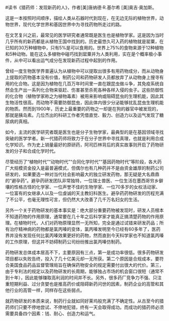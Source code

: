 \#读书《猎药师：发现新药的人》，作者[美]唐纳德·R.基尔希 [美]奥吉·奥加斯。

这是一本按照时间顺序，描绘人类从石器时代到现在，在无边无际的植物世界，动物世界，现代化学世界和基因世界中为寻找药物所走过的路。

在文艺复兴之前，最常见的医学研究者通常既是医生也是植物学家。这是因为当时几乎所有的新药都是从植物王国中找到的。历史最悠久可入药的植物就是罂粟，在已知的30万种植物中，只有5%是可以食用的。世界上75%的食物来源于12种植物和5种动物。能在这么多植物中碰巧找到罂粟并为人类利用，实在是个概率极小事件，从中可以看出运气成分在发现新药过程中起到的作用。

曾经一度生物医学界普遍认为从植物中可以提取出很多有用药物成分，而从动物身上提取的药物基本没有价值，制药公司和药物研发人员都放弃了从动物身上搜寻有用的化合物。这是因为植物在几百万年时间里一直在跟昆虫做斗争，其免疫系统自然会生产出一系列化合物来驱赶、伤害甚至杀死各种各样入侵的虫子。这些防御性的化合物（植物学家称之为植物毒素）被用来影响或阻碍昆虫的生理机能，因此其生物活性很高。而动物不需要防御昆虫，因此体内很少分泌能够扰乱昆虫生理机能的物质。然而到1900年，历史上最重要的药物之一却是在狗的器官中被发现的，那就是胰岛素。几位杰出的科研工作者凭借直觉、毅力、创造力以及运气发现了糖尿病的真相。

如今，主流的医学研究者既是医生也是分子生物学家，最典型的是在基因领域寻找突破的医学学者。新一代猎药师将致力于在分子世界中寻找真理，也就是利用合成化学知识。作为史上销量最好的原研药，阿司匹林背后的真实故事则开启了药物研发的分子和合成化学时代。

尽管经历了“植物时代”“动物时代”“合同化学时代”“基因药物时代”等阶段，各大药厂大规模资金投入是最普遍模式，但偶尔也有几种药并不是由资金雄厚的制药公司研发的，如果要选一种对当代社会影响最大的独立研发药物，那无疑是大名鼎鼎的“避孕药”。避孕药研发团队非常独特，一位瑞士兽医、一位生活在墨西哥穷乡僻壤的性格古怪的化学家、一位声誉不佳的生物学家、一位70多岁的女权活动家、一位富有的女继承人以及一位虔诚的天主教妇科医生。避孕药药物研发的历程充满了不公平，也毫无理性可言，但仍然大大改善了几千万名妇女的生活。

另外一个关于药物研发的基本事实是：绝大部分重要药物被发现时，研发人员根本不知道药物的作用原理，通常要在几十年之后科学家才能真正搞清楚药物的作用原理。在植物时代，人们对药物原理显然一无所知，完全是通过试错来研发药品；所有治疗精神病的药物都是氯丙嗪的变体，氯丙嗪发明至今已经有60多年了，医药界并没有发现任何比氯丙嗪效果更好的药物，然而直到今天科学家也不知道氯丙嗪的工作原理，但这并不妨碍制药公司纷纷推出氯丙嗪仿制药。

药物研发总体成本居高不下，主要原因有三点，第一是成功率很低。很多药物研发项目都以失败告终，投入了几十亿美元却一无所获。第二个原因是合规成本，要符合美国食品药品监督管理局旨在确保药物安全的规定需要付出很大的代价。第三，由于专利法的规定以及药物研发的长周期，能够独占市场的机会窗口很短（通常不到十年），因此能够赚取高利润的时间并不长。另外，很多药厂竞争力不强、只注重短期利益、过分贪婪也是推高药价或阻碍新药问世的因素，制药企业的高管和其他行业的高管一样，同样存在这些弱点。

就药物研发的本质来说，制药行业就如同好莱坞般充满了不确定性。从古至今的猎药师们只要不停地尝试、不停地犯错，终有一天会取得成功。而成功的猎药师必须需要具备四个因素：钱、耐心、创造力和运气。